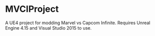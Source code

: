 # MVCIProject

A UE4 project for modding Marvel vs Capcom Infinite. Requires Unreal Engine 4.15 and Visual Studio 2015 to use.